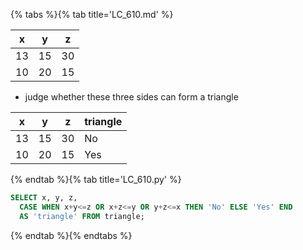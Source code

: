 {% tabs %}{% tab title='LC_610.md' %}

| x   | y   | z   |
| --- | --- | --- |
| 13  | 15  | 30  |
| 10  | 20  | 15  |

* judge whether these three sides can form a triangle

| x   | y   | z   | triangle |
| --- | --- | --- | -------- |
| 13  | 15  | 30  | No       |
| 10  | 20  | 15  | Yes      |

{% endtab %}{% tab title='LC_610.py' %}

```sql
SELECT x, y, z,
  CASE WHEN x+y<=z OR x+z<=y OR y+z<=x THEN 'No' ELSE 'Yes' END
  AS 'triangle' FROM triangle;
```

{% endtab %}{% endtabs %}
